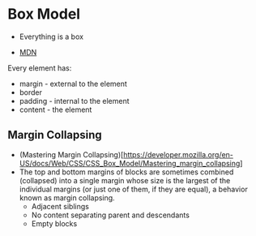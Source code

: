 # Box Model

- Everything is a box

* [MDN](https://developer.mozilla.org/en-US/docs/Learn/CSS/Building_blocks/The_box_model)

Every element has:

- margin - external to the element
- border
- padding - internal to the element
- content - the element

## Margin Collapsing

- (Mastering Margin Collapsing)[https://developer.mozilla.org/en-US/docs/Web/CSS/CSS_Box_Model/Mastering_margin_collapsing]
- The top and bottom margins of blocks are sometimes combined (collapsed) into a single margin whose size is the largest of the individual margins (or just one of them, if they are equal), a behavior known as margin collapsing.
  - Adjacent siblings
  - No content separating parent and descendants
  - Empty blocks
